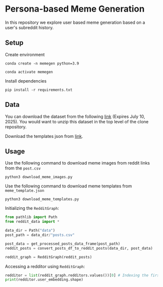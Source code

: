 # Persona-based Meme Generation

In this repository we explore user based meme generation based on a user's subreddit history. 

## Setup

Create environment
```
conda create -n memegen python=3.9
```

```
conda activate memegen
```

Install dependencies
```
pip install -r requirements.txt
```

## Data

You can download the dataset from the following [link](https://cometmail-my.sharepoint.com/:u:/g/personal/axj200012_utdallas_edu/EebYFTmg8LNMtbPpFuPqkFUBlqFgcjwss_6wsazgzE4e5w?e=d3avV1) (Expires July 10, 2025). You would want to unzip this dataset in the top level of the clone repository.

Download the templates json from [link](https://github.com/Social-AI-Studio/MemeCraft/blob/main/dataset/meme_template.json).

## Usage

Use the following command to download meme images from reddit links from the `post.csv`
```
python3 download_meme_images.py
```

Use the following command to download meme templates from `meme_template.json`
```
python3 download_meme_templates.py
```

Initializing the `RedditGraph`:

```python
from pathlib import Path
from reddit_data import *

data_dir = Path("data")
post_path = data_dir/"posts.csv"

post_data = get_processed_posts_data_frame(post_path)
reddit_posts = convert_posts_df_to_reddit_posts(data_dir, post_data)

reddit_graph = RedditGraph(reddit_posts)
```

Accessing a redditor using `RedditGraph`:

```python
redditor = list(reddit_graph.redditors.values())[0] # Indexing the first redditor
print(redditor.user_embedding.shape)
```

